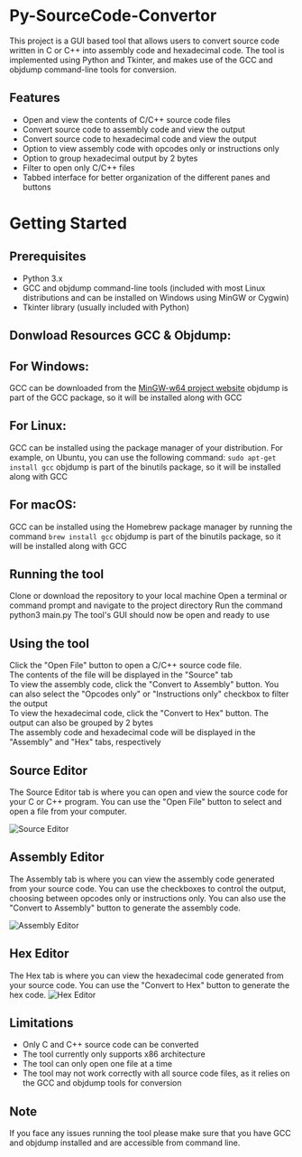# Py-SourceCode-Convertor
This project is a GUI based tool that allows users to convert source code written in C or C++ into assembly code and hexadecimal code. The tool is implemented using Python and Tkinter, and makes use of the GCC and objdump command-line tools for conversion.

## Features
- Open and view the contents of C/C++ source code files
- Convert source code to assembly code and view the output
- Convert source code to hexadecimal code and view the output
- Option to view assembly code with opcodes only or instructions only
- Option to group hexadecimal output by 2 bytes
- Filter to open only C/C++ files
- Tabbed interface for better organization of the different panes and buttons

# Getting Started
## Prerequisites
- Python 3.x
- GCC and objdump command-line tools (included with most Linux distributions and can be installed on Windows using MinGW or Cygwin)
- Tkinter library (usually included with Python)

## Donwload Resources GCC & Objdump:

## For Windows:

GCC can be downloaded from the [MinGW-w64 project website](https://mingw-w64.org/)
objdump is part of the GCC package, so it will be installed along with GCC

## For Linux:
GCC can be installed using the package manager of your distribution. For example, on Ubuntu, you can use the following command: `sudo apt-get install gcc` 
objdump is part of the binutils package, so it will be installed along with GCC

## For macOS:
GCC can be installed using the Homebrew package manager by running the command `brew install gcc`
objdump is part of the binutils package, so it will be installed along with GCC

## Running the tool
Clone or download the repository to your local machine
Open a terminal or command prompt and navigate to the project directory
Run the command python3 main.py
The tool's GUI should now be open and ready to use

## Using the tool
Click the "Open File" button to open a C/C++ source code file. </br>
The contents of the file will be displayed in the "Source" tab</br>
To view the assembly code, click the "Convert to Assembly" button. You can also select the "Opcodes only" or "Instructions only" checkbox to filter the output</br>
To view the hexadecimal code, click the "Convert to Hex" button. The output can also be grouped by 2 bytes</br>
The assembly code and hexadecimal code will be displayed in the "Assembly" and "Hex" tabs, respectively</br>

## Source Editor
The Source Editor tab is where you can open and view the source code for your C or C++ program. You can use the "Open File" button to select and open a file from your computer.

![Source Editor](https://tiny-img.com/images/custom-uploads/optimized/screen-shot-2023-01-21-at-54340-am.png)

## Assembly Editor
The Assembly tab is where you can view the assembly code generated from your source code. You can use the checkboxes to control the output, choosing between opcodes only or instructions only. You can also use the "Convert to Assembly" button to generate the assembly code.

![Assembly Editor](https://tiny-img.com/images/custom-uploads/optimized/screen-shot-2023-01-21-at-54355-am.png)

## Hex Editor
The Hex tab is where you can view the hexadecimal code generated from your source code. You can use the "Convert to Hex" button to generate the hex code.
![Hex Editor](https://tiny-img.com/images/custom-uploads/optimized/screen-shot-2023-01-21-at-54406-am.png)

## Limitations
- Only C and C++ source code can be converted</br>
- The tool currently only supports x86 architecture</br>
- The tool can only open one file at a time</br>
- The tool may not work correctly with all source code files, as it relies on the GCC and objdump tools for conversion</br>

## Note
If you face any issues running the tool please make sure that you have GCC and objdump installed and are accessible from command line.
